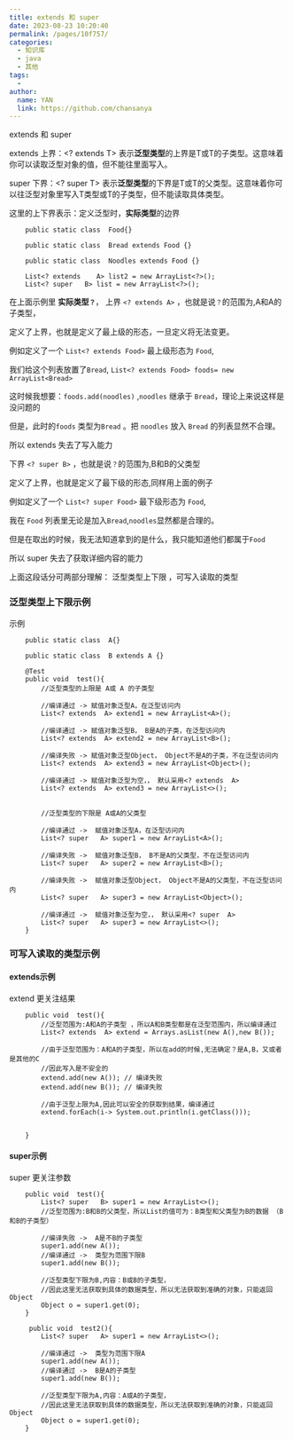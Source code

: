 ```yaml
---
title: extends 和 super
date: 2023-08-23 10:20:40
permalink: /pages/10f757/
categories:
  - 知识库
  - java
  - 其他
tags:
  - 
author: 
  name: YAN
  link: https://github.com/chansanya
---
```



extends 和 super

extends 上界：<? extends T> 表示**泛型类型**的上界是T或T的子类型。这意味着你可以读取泛型对象的值，但不能往里面写入。

super 下界：<? super T> 表示**泛型类型**的下界是T或T的父类型。这意味着你可以往泛型对象里写入T类型或T的子类型，但不能读取具体类型。

这里的上下界表示：定义泛型时，**实际类型**的边界

```
    public static class  Food{}

    public static class  Bread extends Food {}

    public static class  Noodles extends Food {}
    
    List<? extends    A> list2 = new ArrayList<?>();
    List<? super   B> list = new ArrayList<?>();
```

在上面示例里 **实际类型`？`**，
上界 `<? extends A>` ，也就是说`？`的范围为,A和A的子类型，

定义了上界，也就是定义了最上级的形态，一旦定义将无法变更。

例如定义了一个 `List<? extends Food>` 最上级形态为 `Food`,

我们给这个列表放置了`Bread`, `List<? extends Food> foods= new ArrayList<Bread>`  

这时候我想要：`foods.add(noodles)` ,`noodles` 继承于 `Bread`，理论上来说这样是没问题的

但是，此时的`foods` 类型为`Bread` 。把 `noodles` 放入 `Bread` 的列表显然不合理。

所以 extends 失去了写入能力


下界 `<? super B>` ，也就是说`？`的范围为,B和B的父类型

定义了上界，也就是定义了最下级的形态,同样用上面的例子

例如定义了一个 `List<? super Food>` 最下级形态为 `Food`,

我在 `Food` 列表里无论是加入`Bread`,`noodles`显然都是合理的。

但是在取出的时候，我无法知道拿到的是什么，我只能知道他们都属于`Food` 

所以 super 失去了获取详细内容的能力


上面这段话分可两部分理解： 泛型类型上下限 ，可写入读取的类型


### 泛型类型上下限示例

示例
```
    public static class  A{}

    public static class  B extends A {}

    @Test
    public void  test(){
        //泛型类型的上限是 A或 A 的子类型
        
        //编译通过 -> 赋值对象泛型A，在泛型访问内
        List<? extends  A> extend1 = new ArrayList<A>();
        
        //编译通过 -> 赋值对象泛型B， B是A的子类，在泛型访问内
        List<? extends  A> extend2 = new ArrayList<B>();
        
        //编译失败 -> 赋值对象泛型Object， Object不是A的子类，不在泛型访问内
        List<? extends  A> extend3 = new ArrayList<Object>();
        
        //编译通过 -> 赋值对象泛型为空，， 默认采用<? extends  A>
        List<? extends  A> extend3 = new ArrayList<>();
        
        
        //泛型类型的下限是 A或A的父类型
        
        //编译通过 ->  赋值对象泛型A，在泛型访问内
        List<? super   A> super1 = new ArrayList<A>();
        
        //编译失败 ->  赋值对象泛型B， B不是A的父类型，不在泛型访问内
        List<? super   A> super2 = new ArrayList<B>();
        
        //编译失败 ->  赋值对象泛型Object， Object不是A的父类型，不在泛型访问内
        List<? super   A> super3 = new ArrayList<Object>();
        
        //编译通过 ->  赋值对象泛型为空，， 默认采用<? super  A>
        List<? super   A> super3 = new ArrayList<>();
    }
```


### 可写入读取的类型示例

#### extends示例

extend 更关注结果
```text
    public void  test(){
        //泛型范围为:A和A的子类型 ，所以A和B类型都是在泛型范围内，所以编译通过
        List<? extends  A> extend = Arrays.asList(new A(),new B());
        
        //由于泛型范围为：A和A的子类型，所以在add的时候,无法确定？是A,B，又或者是其他的C
        //因此写入是不安全的
        extend.add(new A()); // 编译失败
        extend.add(new B()); // 编译失败
        
        //由于泛型上限为A,因此可以安全的获取到结果，编译通过
        extend.forEach(i-> System.out.println(i.getClass()));
     

    }
```


#### super示例

super 更关注参数

```
    public void  test(){
        List<? super   B> super1 = new ArrayList<>();
        //泛型范围为:B和B的父类型，所以List的值可为：B类型和父类型为B的数据 （B和B的子类型）
        
        //编译失败 ->  A是不B的子类型
        super1.add(new A());
        //编译通过 ->  类型为范围下限B
        super1.add(new B());
        
        //泛型类型下限为B,内容：B或B的子类型，
        //因此这里无法获取到具体的数据类型，所以无法获取到准确的对象，只能返回Object
        Object o = super1.get(0);
    }
    
     public void  test2(){        
        List<? super   A> super1 = new ArrayList<>();
        
        //编译通过 ->  类型为范围下限A
        super1.add(new A());
        //编译通过 ->  B是A的子类型
        super1.add(new B());
        
        //泛型类型下限为A,内容：A或A的子类型，
        //因此这里无法获取到具体的数据类型，所以无法获取到准确的对象，只能返回Object
        Object o = super1.get(0);
    }
```

